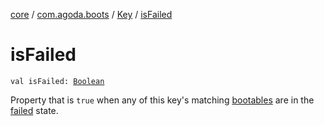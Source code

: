 [core](../../index.md) / [com.agoda.boots](../index.md) / [Key](index.md) / [isFailed](./is-failed.md)

# isFailed

`val isFailed: `[`Boolean`](https://kotlinlang.org/api/latest/jvm/stdlib/kotlin/-boolean/index.html)

Property that is `true` when any of this key's matching [bootables](../-bootable/index.md)
are in the [failed](../-status/-failed/index.md) state.

